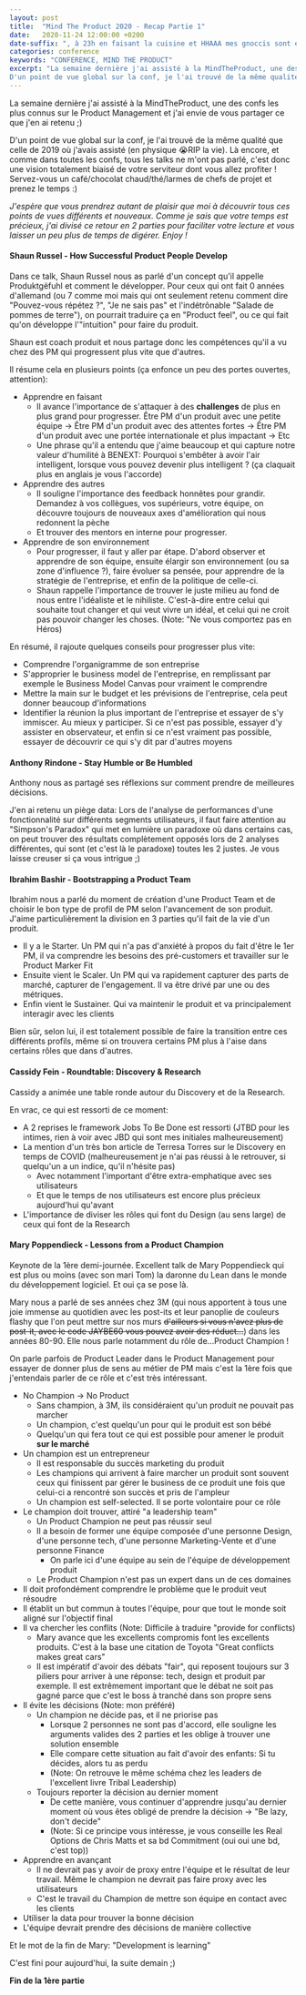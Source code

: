 ```yaml
---
layout: post
title:  "Mind The Product 2020 - Recap Partie 1"
date:   2020-11-24 12:00:00 +0200
date-suffix: ", à 23h en faisant la cuisine et HHAAA mes gnoccis sont en train de cramer"
categories: conference
keywords: "CONFERENCE, MIND THE PRODUCT"
excerpt: "La semaine dernière j'ai assisté à la MindTheProduct, une des confs les plus connus sur le Product Management et j'ai envie de vous partager ce que j'en ai retenu ;)
D'un point de vue global sur la conf, je l'ai trouvé de la même qualité que..."
---
```


La semaine dernière j'ai assisté à la MindTheProduct, une des confs les plus connus sur le Product Management et j'ai envie de vous partager ce que j'en ai retenu ;)  

D'un point de vue global sur la conf, je l'ai trouvé de la même qualité que celle de 2019 où j'avais assisté (en physique 😭RIP la vie). Là encore, et comme dans toutes les confs, tous les talks ne m'ont pas parlé, c'est donc une vision totalement biaisé de votre serviteur dont vous allez profiter ! Servez-vous un café/chocolat chaud/thé/larmes de chefs de projet et prenez le temps :)  

*J'espère que vous prendrez autant de plaisir que moi à découvrir tous ces points de vues différents et nouveaux. Comme je sais que votre temps est précieux, j'ai divisé ce retour en 2 parties pour faciliter votre lecture et vous laisser un peu plus de temps de digérer. Enjoy !*  

#### Shaun Russel - How Successful Product People Develop  

Dans ce talk, Shaun Russel nous as parlé d'un concept qu'il appelle Produktgëfuhl et comment le développer. Pour ceux qui ont fait 0 années d'allemand (ou 7 comme moi mais qui ont seulement retenu comment dire "Pouvez-vous répétez ?", "Je ne sais pas" et l'indétrônable "Salade de pommes de terre"), on pourrait traduire ça en "Product feel", ou ce qui fait qu'on développe l'"intuition" pour faire du produit.  

Shaun est coach produit et nous partage donc les compétences qu'il a vu chez des PM qui progressent plus vite que d'autres.  

Il résume cela en plusieurs points (ça enfonce un peu des portes ouvertes, attention):  

- Apprendre en faisant
    - Il avance l'importance de s'attaquer à des **challenges** de plus en plus grand pour progresser. Être PM d'un produit avec une petite équipe → Être PM d'un produit avec des attentes fortes → Être PM d'un produit avec une portée internationale et plus impactant → Etc
    - Une phrase qu'il a entendu que j'aime beaucoup et qui capture notre valeur d'humilité à BENEXT: Pourquoi s'embêter à avoir l'air intelligent, lorsque vous pouvez devenir plus intelligent ? (ça claquait plus en anglais je vous l'accorde)
- Apprendre des autres
    - Il souligne l'importance des feedback honnêtes pour grandir. Demandez à vos collègues, vos supérieurs, votre équipe, on découvre toujours de nouveaux axes d'amélioration qui nous redonnent la pèche
    - Et trouver des mentors en interne pour progresser.
- Apprendre de son environnement
    - Pour progresser, il faut y aller par étape. D'abord observer et apprendre de son équipe, ensuite élargir son environnement (ou sa zone d'influence ?), faire évoluer sa pensée, pour apprendre de la stratégie de l'entreprise, et enfin de la politique de celle-ci.
    - Shaun rappelle l'importance de trouver le juste milieu au fond de nous entre l'idéaliste et le nihiliste. C'est-à-dire entre celui qui souhaite tout changer et qui veut vivre un idéal, et celui qui ne croit pas pouvoir changer les choses. (Note: "Ne vous comportez pas en Héros)

En résumé, il rajoute quelques conseils pour progresser plus vite:  

- Comprendre l'organigramme de son entreprise
- S'approprier le business model de l'entreprise, en remplissant par exemple le Business Model Canvas pour vraiment le comprendre
- Mettre la main sur le budget et les prévisions de l'entreprise, cela peut donner beaucoup d'informations
- Identifier la réunion la plus important de l'entreprise et essayer de s'y immiscer. Au mieux y participer. Si ce n'est pas possible, essayer d'y assister en observateur, et enfin si ce n'est vraiment pas possible, essayer de découvrir ce qui s'y dit par d'autres moyens

#### Anthony Rindone - Stay Humble or Be Humbled

Anthony nous as partagé ses réflexions sur comment prendre de meilleures décisions.  

J'en ai retenu un piège data: Lors de l'analyse de performances d'une fonctionnalité sur différents segments utilisateurs, il faut faire attention au "Simpson's Paradox" qui met en lumière un paradoxe où dans certains cas, on peut trouver des résultats complètement opposés lors de 2 analyses différentes, qui sont (et c'est là le paradoxe) toutes les 2 justes. Je vous laisse creuser si ça vous intrigue ;)  

#### Ibrahim Bashir - Bootstrapping a Product Team

Ibrahim nous a parlé du moment de création d'une Product Team et de choisir le bon type de profil de PM selon l'avancement de son produit.   
J'aime particulièrement la division en 3 parties qu'il fait de la vie d'un produit.  

- Il y a le Starter. Un PM qui n'a pas d'anxiété à propos du fait d'être le 1er PM, il va comprendre les besoins des pré-customers et travailler sur le Product Marker Fit
- Ensuite vient le Scaler. Un PM qui va rapidement capturer des parts de marché, capturer de l'engagement. Il va être drivé par une ou des métriques.
- Enfin vient le Sustainer. Qui va maintenir le produit et va principalement interagir avec les clients

Bien sûr, selon lui, il est totalement possible de faire la transition entre ces différents profils, même si on trouvera certains PM plus à l'aise dans certains rôles que dans d'autres.  

#### Cassidy Fein - Roundtable: Discovery & Research

Cassidy a animée une table ronde autour du Discovery et de la Research.  

En vrac, ce qui est ressorti de ce moment:  

- A 2 reprises le framework Jobs To Be Done est ressorti (JTBD pour les intimes, rien à voir avec JBD qui sont mes initiales malheureusement)
- La mention d'un très bon article de Terresa Torres sur le Discovery en temps de COVID (malheureusement je n'ai pas réussi à le retrouver, si quelqu'un a un indice, qu'il n'hésite pas)
    - Avec notamment l'important d'être extra-emphatique avec ses utilisateurs
    - Et que le temps de nos utilisateurs est encore plus précieux aujourd'hui qu'avant
- L'importance de diviser les rôles qui font du Design (au sens large) de ceux qui font de la Research

#### Mary Poppendieck - Lessons from a Product Champion

Keynote de la 1ère demi-journée. Excellent talk de Mary Poppendieck qui est plus ou moins (avec son mari Tom) la daronne du Lean dans le monde du développement logiciel. Et oui ça se pose là.  

Mary nous a parlé de ses années chez 3M (qui nous apportent à tous une joie immense au quotidien avec les post-its et leur panoplie de couleurs flashy que l'on peut mettre sur nos murs ~~d'ailleurs si vous n'avez plus de post-it, avec le code JAYBE60 vous pouvez avoir des réduct...~~) dans les années 80-90. Elle nous parle notamment du rôle de...Product Champion !  

On parle parfois de Product Leader dans le Product Management pour essayer de donner plus de sens au métier de PM mais c'est la 1ère fois que j'entendais parler de ce rôle et c'est très intéressant.  

- No Champion → No Product
    - Sans champion, à 3M, ils considéraient qu'un produit ne pouvait pas marcher
    - Un champion, c'est quelqu'un pour qui le produit est son bébé
    - Quelqu'un qui fera tout ce qui est possible pour amener le produit **sur le marché**
- Un champion est un entrepreneur
    - Il est responsable du succès marketing du produit
    - Les champions qui arrivent à faire marcher un produit sont souvent ceux qui finissent par gérer le business de ce produit une fois que celui-ci a rencontré son succès et pris de l'ampleur
    - Un champion est self-selected. Il se porte volontaire pour ce rôle
- Le champion doit trouver, attiré "a leadership team"
    - Un Product Champion ne peut pas réussir seul
    - Il a besoin de former une équipe composée d'une personne Design, d'une personne tech, d'une personne Marketing-Vente et d'une personne Finance
        - On parle ici d'une équipe au sein de l'équipe de développement produit
    - Le Product Champion n'est pas un expert dans un de ces domaines
- Il doit profondément comprendre le problème que le produit veut résoudre
- Il établit un but commun à toutes l'équipe, pour que tout le monde soit aligné sur l'objectif final
- Il va chercher les conflits (Note: Difficile à traduire "provide for conflicts)
    - Mary avance que les excellents compromis font les excellents produits. C'est à la base une citation de Toyota "Great conflicts makes great cars"
    - Il est impératif d'avoir des débats "fair", qui reposent toujours sur 3 piliers pour arriver à une réponse: tech, design et produit par exemple. Il est extrêmement important que le débat ne soit pas gagné parce que c'est le boss à tranché dans son propre sens
- Il évite les décisions (Note: mon préféré)
    - Un champion ne décide pas, et il ne priorise pas
        - Lorsque 2 personnes ne sont pas d'accord, elle souligne les arguments valides des 2 parties et les oblige à trouver une solution ensemble
        - Elle compare cette situation au fait d'avoir des enfants: Si tu décides, alors tu as perdu
        - (Note: On retrouve le même schéma chez les leaders de l'excellent livre Tribal Leadership)
    - Toujours reporter la décision au dernier moment
        - De cette manière, vous continuer d'apprendre jusqu'au dernier moment où vous êtes obligé de prendre la décision -> "Be lazy, don't decide"
        - (Note: Si ce principe vous intéresse, je vous conseille les Real Options de Chris Matts et sa bd Commitment (oui oui une bd, c'est top))
- Apprendre en avançant
    - Il ne devrait pas y avoir de proxy entre l'équipe et le résultat de leur travail. Même le champion ne devrait pas faire proxy avec les utilisateurs
    - C'est le travail du Champion de mettre son équipe en contact avec les clients
- Utiliser la data pour trouver la bonne décision
- L'équipe devrait prendre des décisions de manière collective  

Et le mot de la fin de Mary: "Development is learning"

C'est fini pour aujourd'hui, la suite demain ;)

**Fin de la 1ère partie**  

